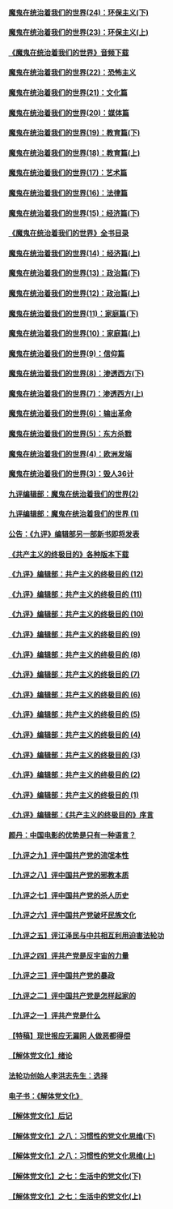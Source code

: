 #### [魔鬼在统治着我们的世界(24)：环保主义(下)](../pages/nsc422/n10695307.md?t=10131234) 

#### [魔鬼在统治着我们的世界(23)：环保主义(上)](../pages/nsc422/n10688613.md?t=10131234) 

#### [《魔鬼在统治着我们的世界》音频下载](../pages/nsc422/n10635553.md?t=10131234) 

#### [魔鬼在统治着我们的世界(22)：恐怖主义](../pages/nsc422/n10614727.md?t=10131234) 

#### [魔鬼在统治着我们的世界(21)：文化篇](../pages/nsc422/n10597706.md?t=10131234) 

#### [魔鬼在统治着我们的世界(20)：媒体篇](../pages/nsc422/n10586579.md?t=10131234) 

#### [魔鬼在统治着我们的世界(19)：教育篇(下)](../pages/nsc422/n10564808.md?t=10131234) 

#### [魔鬼在统治着我们的世界(18)：教育篇(上)](../pages/nsc422/n10526970.md?t=10131234) 

#### [魔鬼在统治着我们的世界(17)：艺术篇](../pages/nsc422/n10499093.md?t=10131234) 

#### [魔鬼在统治着我们的世界(16)：法律篇](../pages/nsc422/n10485969.md?t=10131234) 

#### [魔鬼在统治着我们的世界(15)：经济篇(下)](../pages/nsc422/n10469975.md?t=10131234) 

#### [《魔鬼在统治着我们的世界》全书目录](../pages/nsc422/n10464261.md?t=10131234) 

#### [魔鬼在统治着我们的世界(14)：经济篇(上)](../pages/nsc422/n10457370.md?t=10131234) 

#### [魔鬼在统治着我们的世界(13)：政治篇(下)](../pages/nsc422/n10448270.md?t=10131234) 

#### [魔鬼在统治着我们的世界(12)：政治篇(上)](../pages/nsc422/n10444576.md?t=10131234) 

#### [魔鬼在统治着我们的世界(11)：家庭篇(下)](../pages/nsc422/n10440961.md?t=10131234) 

#### [魔鬼在统治着我们的世界(10)：家庭篇(上)](../pages/nsc422/n10435448.md?t=10131234) 

#### [魔鬼在统治着我们的世界(9)：信仰篇](../pages/nsc422/n10432159.md?t=10131234) 

#### [魔鬼在统治着我们的世界(8)：渗透西方(下)](../pages/nsc422/n10429603.md?t=10131234) 

#### [魔鬼在统治着我们的世界(7)：渗透西方(上)](../pages/nsc422/n10426013.md?t=10131234) 

#### [魔鬼在统治着我们的世界(6)：输出革命](../pages/nsc422/n10421536.md?t=10131234) 

#### [魔鬼在统治着我们的世界(5)：东方杀戮](../pages/nsc422/n10417707.md?t=10131234) 

#### [魔鬼在统治着我们的世界(4)：欧洲发端](../pages/nsc422/n10414890.md?t=10131234) 

#### [魔鬼在统治着我们的世界(3)：毁人36计](../pages/nsc422/n10411583.md?t=10131234) 

#### [九评编辑部：魔鬼在统治着我们的世界(2)](../pages/nsc422/n10410036.md?t=10131234) 

#### [九评编辑部：魔鬼在统治着我们的世界 (1)](../pages/nsc422/n10406825.md?t=10131234) 

#### [公告：《九评》编辑部另一部新书即将发表](../pages/nsc422/n10405104.md?t=10131234) 

#### [《共产主义的终极目的》各种版本下载](../pages/nsc422/n10022138.md?t=10131234) 

#### [《九评》编辑部：共产主义的终极目的 (12)](../pages/nsc422/n9933272.md?t=10131234) 

#### [《九评》编辑部：共产主义的终极目的 (11)](../pages/nsc422/n9924973.md?t=10131234) 

#### [《九评》编辑部：共产主义的终极目的 (10)](../pages/nsc422/n9920883.md?t=10131234) 

#### [《九评》编辑部：共产主义的终极目的 (9)](../pages/nsc422/n9916363.md?t=10131234) 

#### [《九评》编辑部：共产主义的终极目的 (8)](../pages/nsc422/n9912488.md?t=10131234) 

#### [《九评》编辑部：共产主义的终极目的 (7)](../pages/nsc422/n9901176.md?t=10131234) 

#### [《九评》编辑部：共产主义的终极目的 (6)](../pages/nsc422/n9899359.md?t=10131234) 

#### [《九评》编辑部：共产主义的终极目的 (5)](../pages/nsc422/n9893174.md?t=10131234) 

#### [《九评》编辑部：共产主义的终极目的 (4)](../pages/nsc422/n9891246.md?t=10131234) 

#### [《九评》编辑部：共产主义的终极目的 (3)](../pages/nsc422/n9879879.md?t=10131234) 

#### [《九评》编辑部：共产主义的终极目的 (2)](../pages/nsc422/n9876205.md?t=10131234) 

#### [《九评》编辑部：共产主义的终极目的 (1)](../pages/nsc422/n9865857.md?t=10131234) 

#### [《九评》编辑部：《共产主义的终极目的》序言](../pages/nsc422/n9862666.md?t=10131234) 

#### [颜丹：中国电影的优势是只有一种语言？](../pages/nsc422/n9583062.md?t=10131234) 

#### [【九评之九】评中国共产党的流氓本性](../pages/nsc422/n737542.md?t=10131234) 

#### [【九评之八】评中国共产党的邪教本质](../pages/nsc422/n735942.md?t=10131234) 

#### [【九评之七】评中国共产党的杀人历史](../pages/nsc422/n733806.md?t=10131234) 

#### [【九评之六】评中国共产党破坏民族文化](../pages/nsc422/n731667.md?t=10131234) 

#### [【九评之五】评江泽民与中共相互利用迫害法轮功](../pages/nsc422/n730058.md?t=10131234) 

#### [【九评之四】评共产党是反宇宙的力量](../pages/nsc422/n727814.md?t=10131234) 

#### [【九评之三】评中国共产党的暴政](../pages/nsc422/n725597.md?t=10131234) 

#### [【九评之二】评中国共产党是怎样起家的](../pages/nsc422/n723946.md?t=10131234) 

#### [【九评之一】评共产党是什么](../pages/nsc422/n722529.md?t=10131234) 

#### [【特稿】现世报应无漏网 人做恶都得偿](../pages/nsc422/n4215167.md?t=10131234) 

#### [【解体党文化】绪论](../pages/nsc422/n1449356.md?t=10131234) 

#### [法轮功创始人李洪志先生：选择](../pages/nsc422/n3580738.md?t=10131234) 

#### [电子书：《解体党文化》](../pages/nsc422/n1573484.md?t=10131234) 

#### [【解体党文化】后记](../pages/nsc422/n1531999.md?t=10131234) 

#### [【解体党文化】之八：习惯性的党文化思维(下)](../pages/nsc422/n1526477.md?t=10131234) 

#### [【解体党文化】之八：习惯性的党文化思维(上)](../pages/nsc422/n1520631.md?t=10131234) 

#### [【解体党文化】之七：生活中的党文化(下)](../pages/nsc422/n1513446.md?t=10131234) 

#### [【解体党文化】之七：生活中的党文化(上)](../pages/nsc422/n1509358.md?t=10131234) 

